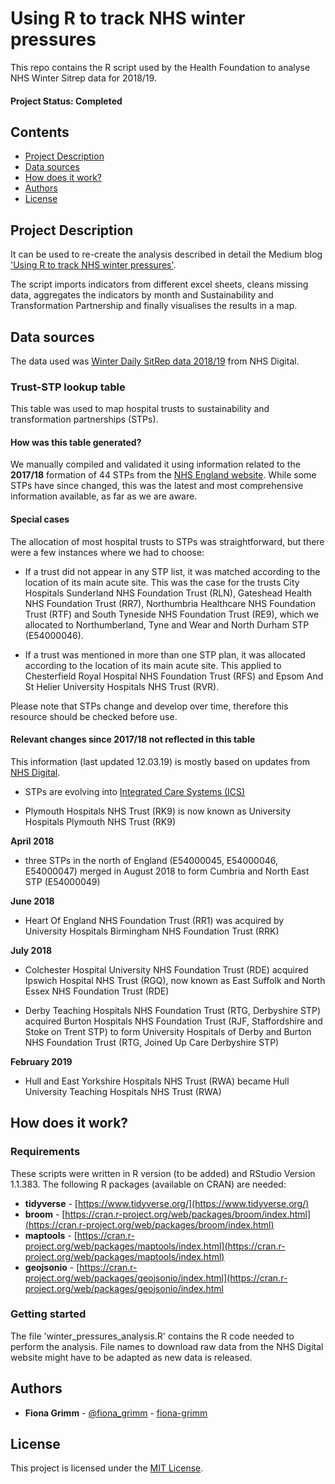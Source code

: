 # Using R to track NHS winter pressures

This repo contains the R script used by the Health Foundation to analyse NHS Winter Sitrep data for 2018/19.

#### Project Status: Completed

## Contents
* [Project Description](https://github.com/HFAnalyticsLab/Winter_pressures#project-description)
* [Data sources](https://github.com/HFAnalyticsLab/Winter_pressures#data-source)
* [How does it work?](https://github.com/HFAnalyticsLab/Winter_pressures#how-does-it-work)
* [Authors](https://github.com/HFAnalyticsLab/Winter_pressures#authors)
* [License](https://github.com/HFAnalyticsLab/Winter_pressures#license)


## Project Description

It can be used to re-create the analysis described in detail the Medium blog ['Using R to track NHS winter pressures'](https://towardsdatascience.com/using-r-to-track-nhs-winter-pressures-fedcccce0b06).

The script imports indicators from different excel sheets, cleans missing data, aggregates the indicators by month and Sustainability and Transformation Partnership and finally visualises the results in a map.

## Data sources

The data used was [Winter Daily SitRep data 2018/19](https://www.england.nhs.uk/statistics/statistical-work-areas/winter-daily-sitreps/winter-daily-sitrep-2018-19-data/) from NHS Digital.

### Trust-STP lookup table

This table was used to map hospital trusts to sustainability and transformation partnerships (STPs).

#### How was this table generated?

We manually compiled and validated it using  information related to the **2017/18** formation of 44 STPs from the [NHS England website](https://www.england.nhs.uk/integratedcare/stps/view-stps/). While some STPs have since changed, this was the latest and most comprehensive information available, as far as we are aware.

#### Special cases

The allocation of most hospital trusts to STPs was straightforward, but there were a few instances where we had to choose:

- If a trust did not appear in any STP list, it was matched according to the location of its main acute site. This was the case for the trusts City Hospitals Sunderland NHS Foundation Trust (RLN), Gateshead Health NHS Foundation Trust (RR7), Northumbria Healthcare NHS Foundation Trust (RTF) and South Tyneside NHS Foundation Trust (RE9), which we allocated to Northumberland, Tyne and Wear and North Durham STP (E54000046).

- If a trust was mentioned in more than one STP plan, it was allocated according to the location of its main acute site. This applied to  Chesterfield Royal Hospital NHS Foundation Trust (RFS) and Epsom And St Helier University Hospitals NHS Trust (RVR).

Please note that STPs change and develop over time, therefore this resource should be checked before use.

#### Relevant changes since 2017/18 not reflected in this table

This information (last updated 12.03.19) is mostly based on updates from [NHS Digital](https://digital.nhs.uk/services/organisation-data-service/organisation-data-service-news-and-latest-updates/).

- STPs are evolving into [Integrated Care Systems (ICS)](https://www.england.nhs.uk/integratedcare/integrated-care-systems/)

- Plymouth Hospitals NHS Trust (RK9) is now known as University Hospitals Plymouth NHS Trust (RK9)

**April 2018**

- three STPs in the north of England (E54000045, E54000046, E54000047) merged in August 2018 to form  Cumbria and North East STP (E54000049)

**June 2018**

- Heart Of England NHS Foundation Trust (RR1) was acquired by University Hospitals Birmingham NHS Foundation Trust (RRK)

**July 2018**

- Colchester Hospital University NHS Foundation Trust (RDE) acquired Ipswich Hospital NHS Trust (RGQ), now known as East Suffolk and North Essex NHS Foundation Trust (RDE)

- Derby Teaching Hospitals NHS Foundation Trust (RTG, Derbyshire STP) acquired Burton Hospitals NHS Foundation Trust (RJF, Staffordshire and Stoke on Trent STP) to form University Hospitals of Derby and Burton NHS Foundation Trust (RTG, Joined Up Care Derbyshire STP)

**February 2019**

- Hull and East Yorkshire Hospitals NHS Trust (RWA) became Hull University Teaching Hospitals NHS Trust (RWA) 

## How does it work?

### Requirements
These scripts were written in R version (to be added) and RStudio Version 1.1.383. 
The following R packages (available on CRAN) are needed: 

* **tidyverse** - [https://www.tidyverse.org/](https://www.tidyverse.org/)
* **broom** - [https://cran.r-project.org/web/packages/broom/index.html](https://cran.r-project.org/web/packages/broom/index.html)
* **maptools** - [https://cran.r-project.org/web/packages/maptools/index.html](https://cran.r-project.org/web/packages/maptools/index.html)
* **geojsonio** - [https://cran.r-project.org/web/packages/geojsonio/index.html](https://cran.r-project.org/web/packages/geojsonio/index.html

### Getting started
The file 'winter_pressures_analysis.R' contains the R code needed to perform the analysis. File names to download raw data from the NHS Digital website might have to be adapted as new data is released. 

## Authors
* **Fiona Grimm** - [@fiona_grimm](https://twitter.com/fiona_grimm) - [fiona-grimm](https://github.com/fiona-grimm)

## License
This project is licensed under the [MIT License](LICENSE.md).
